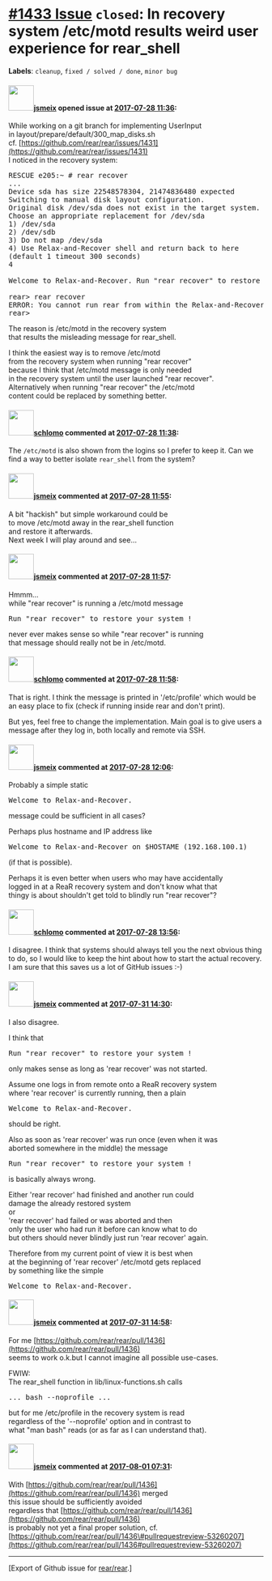 [\#1433 Issue](https://github.com/rear/rear/issues/1433) `closed`: In recovery system /etc/motd results weird user experience for rear\_shell
=============================================================================================================================================

**Labels**: `cleanup`, `fixed / solved / done`, `minor bug`

#### <img src="https://avatars.githubusercontent.com/u/1788608?u=925fc54e2ce01551392622446ece427f51e2f0ce&v=4" width="50">[jsmeix](https://github.com/jsmeix) opened issue at [2017-07-28 11:36](https://github.com/rear/rear/issues/1433):

While working on a git branch for implementing UserInput  
in layout/prepare/default/300\_map\_disks.sh  
cf.
[https://github.com/rear/rear/issues/1431](https://github.com/rear/rear/issues/1431)  
I noticed in the recovery system:

<pre>
RESCUE e205:~ # rear recover
...
Device sda has size 22548578304, 21474836480 expected
Switching to manual disk layout configuration.
Original disk /dev/sda does not exist in the target system.
Choose an appropriate replacement for /dev/sda
1) /dev/sda
2) /dev/sdb
3) Do not map /dev/sda
4) Use Relax-and-Recover shell and return back to here
(default 1 timeout 300 seconds)
4

Welcome to Relax-and-Recover. Run "rear recover" to restore your system !

rear> rear recover
ERROR: You cannot run rear from within the Relax-and-Recover shell !
rear>
</pre>

The reason is /etc/motd in the recovery system  
that results the misleading message for rear\_shell.

I think the easiest way is to remove /etc/motd  
from the recovery system when running "rear recover"  
because I think that /etc/motd message is only needed  
in the recovery system until the user launched "rear recover".  
Alternatively when running "rear recover" the /etc/motd  
content could be replaced by something better.

#### <img src="https://avatars.githubusercontent.com/u/101384?v=4" width="50">[schlomo](https://github.com/schlomo) commented at [2017-07-28 11:38](https://github.com/rear/rear/issues/1433#issuecomment-318630439):

The `/etc/motd` is also shown from the logins so I prefer to keep it.
Can we find a way to better isolate `rear_shell` from the system?

#### <img src="https://avatars.githubusercontent.com/u/1788608?u=925fc54e2ce01551392622446ece427f51e2f0ce&v=4" width="50">[jsmeix](https://github.com/jsmeix) commented at [2017-07-28 11:55](https://github.com/rear/rear/issues/1433#issuecomment-318633197):

A bit "hackish" but simple workaround could be  
to move /etc/motd away in the rear\_shell function  
and restore it afterwards.  
Next week I will play around and see...

#### <img src="https://avatars.githubusercontent.com/u/1788608?u=925fc54e2ce01551392622446ece427f51e2f0ce&v=4" width="50">[jsmeix](https://github.com/jsmeix) commented at [2017-07-28 11:57](https://github.com/rear/rear/issues/1433#issuecomment-318633525):

Hmmm...  
while "rear recover" is running a /etc/motd message

<pre>
Run "rear recover" to restore your system !
</pre>

never ever makes sense so while "rear recover" is running  
that message should really not be in /etc/motd.

#### <img src="https://avatars.githubusercontent.com/u/101384?v=4" width="50">[schlomo](https://github.com/schlomo) commented at [2017-07-28 11:58](https://github.com/rear/rear/issues/1433#issuecomment-318633742):

That is right. I think the message is printed in '/etc/profile' which
would be an easy place to fix (check if running inside rear and don't
print).

But yes, feel free to change the implementation. Main goal is to give
users a message after they log in, both locally and remote via SSH.

#### <img src="https://avatars.githubusercontent.com/u/1788608?u=925fc54e2ce01551392622446ece427f51e2f0ce&v=4" width="50">[jsmeix](https://github.com/jsmeix) commented at [2017-07-28 12:06](https://github.com/rear/rear/issues/1433#issuecomment-318635252):

Probably a simple static

<pre>
Welcome to Relax-and-Recover.
</pre>

message could be sufficient in all cases?

Perhaps plus hostname and IP address like

<pre>
Welcome to Relax-and-Recover on $HOSTAME (192.168.100.1)
</pre>

(if that is possible).

Perhaps it is even better when users who may have accidentally  
logged in at a ReaR recovery system and don't know what that  
thingy is about shouldn't get told to blindly run "rear recover"?

#### <img src="https://avatars.githubusercontent.com/u/101384?v=4" width="50">[schlomo](https://github.com/schlomo) commented at [2017-07-28 13:56](https://github.com/rear/rear/issues/1433#issuecomment-318658580):

I disagree. I think that systems should always tell you the next obvious
thing to do, so I would like to keep the hint about how to start the
actual recovery. I am sure that this saves us a lot of GitHub issues :-)

#### <img src="https://avatars.githubusercontent.com/u/1788608?u=925fc54e2ce01551392622446ece427f51e2f0ce&v=4" width="50">[jsmeix](https://github.com/jsmeix) commented at [2017-07-31 14:30](https://github.com/rear/rear/issues/1433#issuecomment-319084191):

I also disagree.

I think that

<pre>
Run "rear recover" to restore your system !
</pre>

only makes sense as long as 'rear recover' was not started.

Assume one logs in from remote onto a ReaR recovery system  
where 'rear recover' is currently running, then a plain

<pre>
Welcome to Relax-and-Recover.
</pre>

should be right.

Also as soon as 'rear recover' was run once (even when it was  
aborted somewhere in the middle) the message

<pre>
Run "rear recover" to restore your system !
</pre>

is basically always wrong.

Either 'rear recover' had finished and another run could  
damage the already restored system  
or  
'rear recover' had failed or was aborted and then  
only the user who had run it before can know what to do  
but others should never blindly just run 'rear recover' again.

Therefore from my current point of view it is best when  
at the beginning of 'rear recover' /etc/motd gets replaced  
by something like the simple

<pre>
Welcome to Relax-and-Recover.
</pre>

#### <img src="https://avatars.githubusercontent.com/u/1788608?u=925fc54e2ce01551392622446ece427f51e2f0ce&v=4" width="50">[jsmeix](https://github.com/jsmeix) commented at [2017-07-31 14:58](https://github.com/rear/rear/issues/1433#issuecomment-319092938):

For me
[https://github.com/rear/rear/pull/1436](https://github.com/rear/rear/pull/1436)  
seems to work o.k.but I cannot imagine all possible use-cases.

FWIW:  
The rear\_shell function in lib/linux-functions.sh calls

<pre>
... bash --noprofile ...
</pre>

but for me /etc/profile in the recovery system is read  
regardless of the '--noprofile' option and in contrast to  
what "man bash" reads (or as far as I can understand that).

#### <img src="https://avatars.githubusercontent.com/u/1788608?u=925fc54e2ce01551392622446ece427f51e2f0ce&v=4" width="50">[jsmeix](https://github.com/jsmeix) commented at [2017-08-01 07:31](https://github.com/rear/rear/issues/1433#issuecomment-319291852):

With
[https://github.com/rear/rear/pull/1436](https://github.com/rear/rear/pull/1436)
merged  
this issue should be sufficiently avoided  
regardless that
[https://github.com/rear/rear/pull/1436](https://github.com/rear/rear/pull/1436)  
is probably not yet a final proper solution, cf.  
[https://github.com/rear/rear/pull/1436\#pullrequestreview-53260207](https://github.com/rear/rear/pull/1436#pullrequestreview-53260207)

------------------------------------------------------------------------

\[Export of Github issue for
[rear/rear](https://github.com/rear/rear).\]
